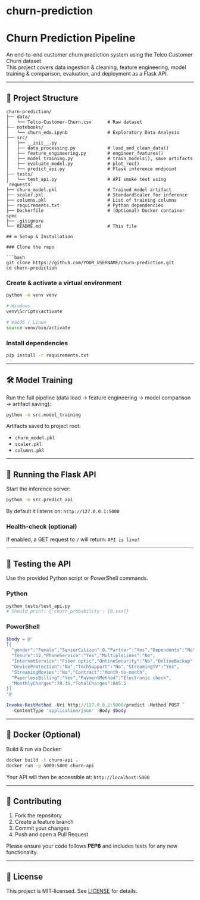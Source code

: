 ﻿# churn-prediction
# Churn Prediction Pipeline

An end-to-end customer churn prediction system using the Telco Customer Churn dataset.  
This project covers data ingestion & cleaning, feature engineering, model training & comparison, evaluation, and deployment as a Flask API.

---

## 📁 Project Structure

```text
churn-prediction/
├── data/
│   └── Telco-Customer-Churn.csv      # Raw dataset
├── notebooks/
│   └── churn_eda.ipynb               # Exploratory Data Analysis
├── src/
│   ├── __init__.py
│   ├── data_processing.py            # load_and_clean_data()
│   ├── feature_engineering.py        # engineer_features()
│   ├── model_training.py             # train_models(), save artifacts
│   ├── evaluate_model.py             # plot_roc()
│   └── predict_api.py                # Flask inference endpoint
├── tests/
│   └── test_api.py                   # API smoke test using `requests`
├── churn_model.pkl                   # Trained model artifact
├── scaler.pkl                        # StandardScaler for inference
├── columns.pkl                       # List of training columns
├── requirements.txt                  # Python dependencies
├── Dockerfile                        # (Optional) Docker container spec
├── .gitignore
└── README.md                         # This file

## ⚙️ Setup & Installation

### Clone the repo

```bash
git clone https://github.com/YOUR_USERNAME/churn-prediction.git
cd churn-prediction
```

### Create & activate a virtual environment

```bash
python -m venv venv

# Windows
venv\Scripts\activate

# macOS / Linux
source venv/bin/activate
```

### Install dependencies

```bash
pip install -r requirements.txt
```

---

## 🛠️ Model Training

Run the full pipeline (data load → feature engineering → model comparison → artifact saving):

```bash
python -m src.model_training
```

Artifacts saved to project root:

* `churn_model.pkl`
* `scaler.pkl`
* `columns.pkl`

---

## 🚀 Running the Flask API

Start the inference server:

```bash
python -m src.predict_api
```

By default it listens on:
`http://127.0.0.1:5000`

### Health-check (optional)

If enabled, a GET request to `/` will return:
`API is live!`

---

## 🧪 Testing the API

Use the provided Python script or PowerShell commands.

### Python

```bash
python tests/test_api.py
# Should print: {'churn_probability': [0.xxx]}
```

### PowerShell

```powershell
$body = @'
[{
  "gender":"Female","SeniorCitizen":0,"Partner":"Yes","Dependents":"No",
  "tenure":12,"PhoneService":"Yes","MultipleLines":"No",
  "InternetService":"Fiber optic","OnlineSecurity":"No","OnlineBackup":"Yes",
  "DeviceProtection":"No","TechSupport":"No","StreamingTV":"Yes",
  "StreamingMovies":"No","Contract":"Month-to-month",
  "PaperlessBilling":"Yes","PaymentMethod":"Electronic check",
  "MonthlyCharges":70.35,"TotalCharges":845.5
}]
'@

Invoke-RestMethod -Uri http://127.0.0.1:5000/predict -Method POST `
  -ContentType 'application/json' -Body $body
```

---

## 🐳 Docker (Optional)

Build & run via Docker:

```bash
docker build -t churn-api .
docker run -p 5000:5000 churn-api
```

Your API will then be accessible at:
`http://localhost:5000`

---

## 📄 Contributing

1. Fork the repository
2. Create a feature branch
3. Commit your changes
4. Push and open a Pull Request

Please ensure your code follows **PEP8** and includes tests for any new functionality.

---

## 📜 License

This project is MIT-licensed. See [LICENSE](LICENSE) for details.
